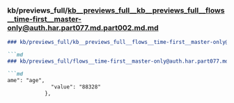 ### kb/previews_full/kb__previews_full__kb__previews_full__flows__time-first__master-only@auth.har.part077.md.part002.md.md

```md
### kb/previews_full/kb__previews_full__flows__time-first__master-only@auth.har.part077.md.part002.md

```md
### kb/previews_full/flows__time-first__master-only@auth.har.part077.md (part 002)

```md
ame": "age",
              "value": "88328"
            },
   
```

```

```

```
